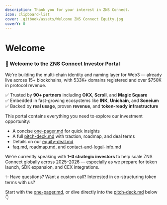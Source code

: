 ```yaml
---
description: Thank you for your interest in ZNS Connect.
icon: clipboard-list
cover: .gitbook/assets/Welcome ZNS Connect Equity.jpg
coverY: 0
---
```


# Welcome

### 🌟 Welcome to the ZNS Connect Investor Portal

We're building the multi-chain identity and naming layer for Web3 — already live across 15+ blockchains, with 533K+ domains registered and over $750K in protocol revenue.

✅ Trusted by **90+ partners** including **OKX**, **Scroll**, and **Magic Square**\
✅ Embedded in fast-growing ecosystems like **INK**, **Unichain**, and **Soneium**\
✅ Backed by **real usage**, proven **revenue**, and **token-ready infrastructure**

This portal contains everything you need to explore our investment opportunity:

* A concise [one-pager.md](one-pager.md "mention") for quick insights
* A full [pitch-deck.md](pitch-deck.md "mention") with traction, roadmap, and deal terms
* Details on our [equity-deal.md](equity-deal.md "mention")
* [faq.md](faq.md "mention"), [roadmap.md](roadmap.md "mention"), and [contact-and-legal-info.md](contact-and-legal-info.md "mention")

We’re currently speaking with **1–3 strategic investors** to help scale ZNS Connect globally across 2025–2026 — especially as we prepare for token launch, SDK expansion, and CEX integrations.

✨ Have questions? Want a custom call? Interested in co-structuring token terms with us?

Start with the [one-pager.md](one-pager.md "mention"), or dive directly into the [pitch-deck.md](pitch-deck.md "mention") below 👇
